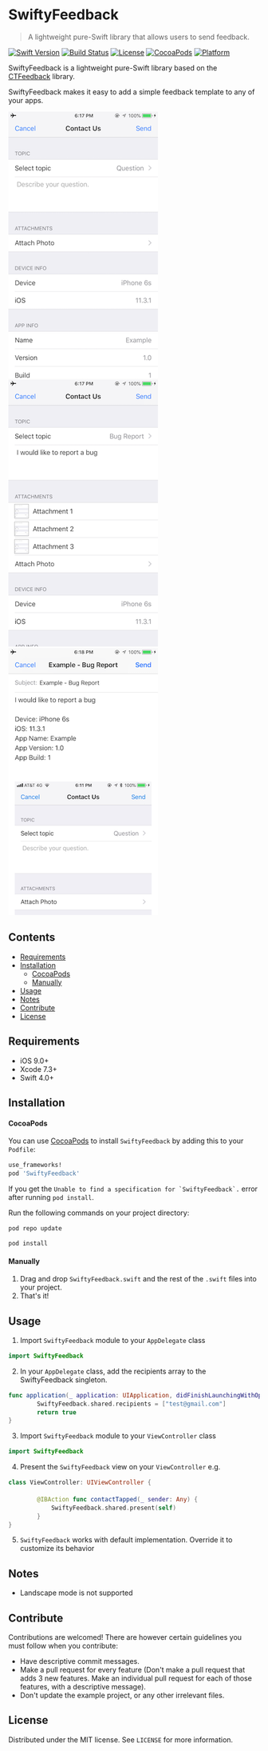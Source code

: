 # SwiftyFeedback
> A lightweight pure-Swift library that allows users to send feedback.

[![Swift Version][swift-image]][swift-url]
[![Build Status][travis-image]][travis-url]
[![License][license-image]][license-url]
[![CocoaPods](https://img.shields.io/cocoapods/v/SwiftyFeedback.svg)](https://cocoapods.org/pods/SwiftyFeedback)
[![Platform](https://img.shields.io/cocoapods/p/SwiftyFeedback.svg?style=flat)](https://cocoapods.org/pods/SwiftyFeedback)


SwiftyFeedback is a lightweight pure-Swift library based on the [CTFeedback](https://github.com/rizumita/CTFeedback) library.

SwiftyFeedback makes it easy to add a simple feedback template to any of your apps.

![](Screenshots/screenshot1.PNG)
![](Screenshots/screenshot2.PNG)
![](Screenshots/screenshot3.PNG)

## Contents

* [Requirements](#requirements)
* [Installation](#installation)
    * [CocoaPods](#cocoapods)
    * [Manually](#manually)
* [Usage](#usage)
* [Notes](#notes)
* [Contribute](#contribute)
* [License](#license)

## Requirements

- iOS 9.0+
- Xcode 7.3+
- Swift 4.0+

## Installation

#### CocoaPods
You can use [CocoaPods](http://cocoapods.org/) to install `SwiftyFeedback` by adding this to your `Podfile`:

```ruby
use_frameworks!
pod 'SwiftyFeedback'
```
If you get the ``Unable to find a specification for `SwiftyFeedback`.``  error after running `pod install`.

Run the following commands on your project directory:
```
pod repo update
```
```
pod install
```
#### Manually
1. Drag and drop ```SwiftyFeedback.swift``` and the rest of the ```.swift``` files into your project.  
2. That's it!

## Usage
1. Import `SwiftyFeedback` module to your `AppDelegate` class
```swift
import SwiftyFeedback
```
2. In your `AppDelegate` class, add the recipients array to the SwiftyFeedback singleton.
```swift
func application(_ application: UIApplication, didFinishLaunchingWithOptions launchOptions: [UIApplicationLaunchOptionsKey: Any]?) -> Bool {
        SwiftyFeedback.shared.recipients = ["test@gmail.com"]
        return true
}
```
3. Import `SwiftyFeedback` module to your `ViewController` class
```swift
import SwiftyFeedback
```
4. Present the `SwiftyFeedback` view on your `ViewController` e.g.
```swift
class ViewController: UIViewController {

        @IBAction func contactTapped(_ sender: Any) {
            SwiftyFeedback.shared.present(self)
        }
}
```
5. `SwiftyFeedback` works with default implementation. Override it to customize its behavior

<!-- [Example project with CocoaPods](https://github.com/juanpablofernandez). -->

## Notes
* Landscape mode is not supported

## Contribute
Contributions are welcomed! There are however certain guidelines you must follow when you contribute:
* Have descriptive commit messages.
* Make a pull request for every feature (Don't make a pull request that adds 3 new features. Make an individual pull request for each of those features, with a descriptive message).
* Don't update the example project, or any other irrelevant files.


## License

Distributed under the MIT license. See ``LICENSE`` for more information.

[swift-image]:https://img.shields.io/badge/swift-3.0-orange.svg
[swift-url]: https://swift.org/
[license-image]: https://img.shields.io/badge/License-MIT-blue.svg
[license-url]: LICENSE
[travis-image]: https://img.shields.io/travis/dbader/node-datadog-metrics/master.svg?style=flat-square
[travis-url]: https://travis-ci.org/dbader/node-datadog-metrics
[codebeat-image]: https://codebeat.co/badges/c19b47ea-2f9d-45df-8458-b2d952fe9dad
[codebeat-url]: https://codebeat.co/projects/github-com-vsouza-awesomeios-com
